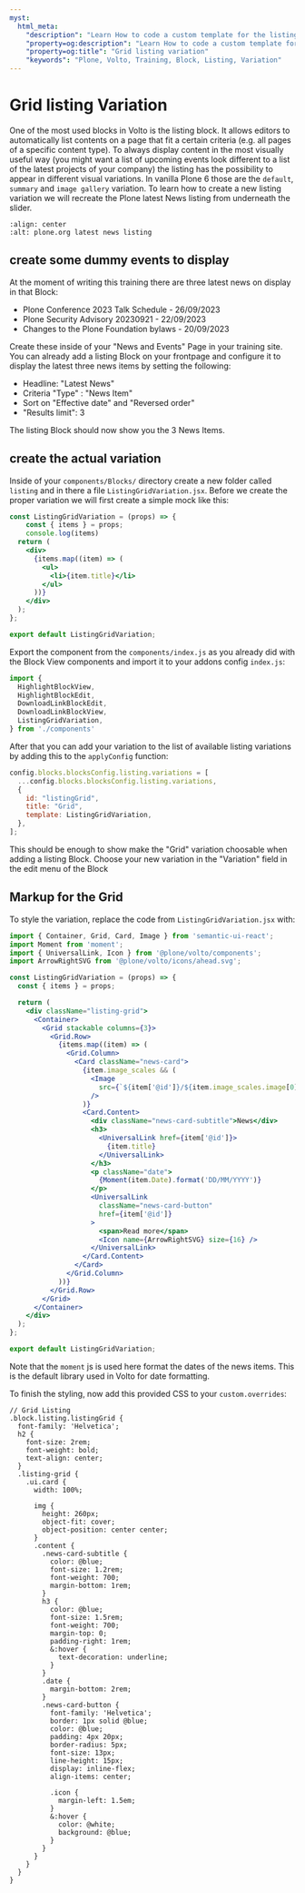 ```yaml
---
myst:
  html_meta:
    "description": "Learn How to code a custom template for the listing block"
    "property=og:description": "Learn How to code a custom template for the listing block"
    "property=og:title": "Grid listing variation"
    "keywords": "Plone, Volto, Training, Block, Listing, Variation"
---
```


# Grid listing Variation

One of the most used blocks in Volto is the listing block. It allows editors to automatically list contents on a page that fit a certain criteria (e.g. all pages of a specific content type). To always display content in the most visually useful way (you might want a list of upcoming events look different to a list of the latest projects of your company) the listing has the possibility to appear in different visual variations. In vanilla Plone 6 those are the `default`, `summary` and `image gallery` variation. To learn how to create a new listing variation we will recreate the Plone latest News listing from underneath the slider.

```{image} /_static/latest_news.png
:align: center
:alt: plone.org latest news listing
```

## create some dummy events to display

At the moment of writing this training there are three latest news on display in that Block:
- Plone Conference 2023 Talk Schedule - 26/09/2023
- Plone Security Advisory 20230921 - 22/09/2023
- Changes to the Plone Foundation bylaws - 20/09/2023

Create these inside of your "News and Events" Page in your training site. You can already add a listing Block on your frontpage and configure it to display the latest three news items by setting the following:
- Headline: "Latest News"
- Criteria "Type" : "News Item"
- Sort on "Effective date" and "Reversed order"
- "Results limit": 3

The listing Block should now show you the 3 News Items.


## create the actual variation

Inside of your `components/Blocks/` directory create a new folder called `listing` and in there a file `ListingGridVariation.jsx`. Before we create the proper variation we will first create a simple mock like this:

```jsx
const ListingGridVariation = (props) => {
    const { items } = props;
    console.log(items)
  return (
    <div>
      {items.map((item) => (
        <ul>
          <li>{item.title}</li>
        </ul>
      ))}
    </div>
  );
};

export default ListingGridVariation;
```

Export the component from the `components/index.js` as you already did with the Block View components and import it to your addons config `index.js`:

```js
import {
  HighlightBlockView,
  HighlightBlockEdit,
  DownloadLinkBlockEdit,
  DownloadLinkBlockView,
  ListingGridVariation,
} from './components'
```

After that you can add your variation to the list of available listing variations by adding this to the `applyConfig` function:

```js
config.blocks.blocksConfig.listing.variations = [
  ...config.blocks.blocksConfig.listing.variations,
  {
    id: "listingGrid",
    title: "Grid",
    template: ListingGridVariation,
  },
];
```

This should be enough to show make the "Grid" variation choosable when adding a listing Block. Choose your new variation in the "Variation" field in the edit menu of the Block

## Markup for the Grid

To style the variation, replace the code from `ListingGridVariation.jsx` with:

```jsx
import { Container, Grid, Card, Image } from 'semantic-ui-react';
import Moment from 'moment';
import { UniversalLink, Icon } from '@plone/volto/components';
import ArrowRightSVG from '@plone/volto/icons/ahead.svg';

const ListingGridVariation = (props) => {
  const { items } = props;

  return (
    <div className="listing-grid">
      <Container>
        <Grid stackable columns={3}>
          <Grid.Row>
            {items.map((item) => (
              <Grid.Column>
                <Card className="news-card">
                  {item.image_scales && (
                    <Image
                      src={`${item['@id']}/${item.image_scales.image[0].scales.preview.download}`}
                    />
                  )}
                  <Card.Content>
                    <div className="news-card-subtitle">News</div>
                    <h3>
                      <UniversalLink href={item['@id']}>
                        {item.title}
                      </UniversalLink>
                    </h3>
                    <p className="date">
                      {Moment(item.Date).format('DD/MM/YYYY')}
                    </p>
                    <UniversalLink
                      className="news-card-button"
                      href={item['@id']}
                    >
                      <span>Read more</span>
                      <Icon name={ArrowRightSVG} size={16} />
                    </UniversalLink>
                  </Card.Content>
                </Card>
              </Grid.Column>
            ))}
          </Grid.Row>
        </Grid>
      </Container>
    </div>
  );
};

export default ListingGridVariation;
```

Note that the `moment` js is used here format the dates of the news items. This is the default library used in Volto for date formatting.

To finish the styling, now add this provided CSS to your `custom.overrides`:

```less
// Grid Listing
.block.listing.listingGrid {
  font-family: 'Helvetica';
  h2 {
    font-size: 2rem;
    font-weight: bold;
    text-align: center;
  }
  .listing-grid {
    .ui.card {
      width: 100%;

      img {
        height: 260px;
        object-fit: cover;
        object-position: center center;
      }
      .content {
        .news-card-subtitle {
          color: @blue;
          font-size: 1.2rem;
          font-weight: 700;
          margin-bottom: 1rem;
        }
        h3 {
          color: @blue;
          font-size: 1.5rem;
          font-weight: 700;
          margin-top: 0;
          padding-right: 1rem;
          &:hover {
            text-decoration: underline;
          }
        }
        .date {
          margin-bottom: 2rem;
        }
        .news-card-button {
          font-family: 'Helvetica';
          border: 1px solid @blue;
          color: @blue;
          padding: 4px 20px;
          border-radius: 5px;
          font-size: 13px;
          line-height: 15px;
          display: inline-flex;
          align-items: center;

          .icon {
            margin-left: 1.5em;
          }
          &:hover {
            color: @white;
            background: @blue;
          }
        }
      }
    }
  }
}
```
